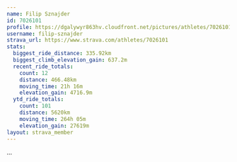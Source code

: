 ```yaml
---
name: Filip Sznajder
id: 7026101
profile: https://dgalywyr863hv.cloudfront.net/pictures/athletes/7026101/2123836/17/large.jpg
username: filip-sznajder
strava_url: https://www.strava.com/athletes/7026101
stats:
  biggest_ride_distance: 335.92km
  biggest_climb_elevation_gain: 637.2m
  recent_ride_totals:
    count: 12
    distance: 466.48km
    moving_time: 21h 16m
    elevation_gain: 4716.9m
  ytd_ride_totals:
    count: 101
    distance: 5620km
    moving_time: 264h 05m
    elevation_gain: 27619m
layout: strava_member
--- 
```

...
